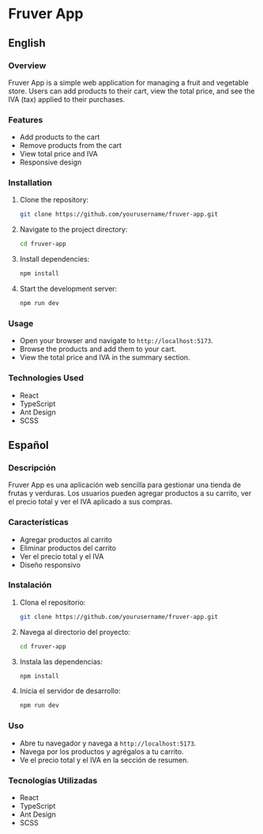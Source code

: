 # Fruver App

## English

### Overview

Fruver App is a simple web application for managing a fruit and vegetable store. Users can add products to their cart, view the total price, and see the IVA (tax) applied to their purchases.

### Features

- Add products to the cart
- Remove products from the cart
- View total price and IVA
- Responsive design

### Installation

1. Clone the repository:
   ```bash
   git clone https://github.com/yourusername/fruver-app.git
   ```
2. Navigate to the project directory:
   ```bash
   cd fruver-app
   ```
3. Install dependencies:
   ```bash
   npm install
   ```
4. Start the development server:
   ```bash
   npm run dev
   ```

### Usage

- Open your browser and navigate to `http://localhost:5173`.
- Browse the products and add them to your cart.
- View the total price and IVA in the summary section.

### Technologies Used

- React
- TypeScript
- Ant Design
- SCSS

## Español

### Descripción

Fruver App es una aplicación web sencilla para gestionar una tienda de frutas y verduras. Los usuarios pueden agregar productos a su carrito, ver el precio total y ver el IVA aplicado a sus compras.

### Características

- Agregar productos al carrito
- Eliminar productos del carrito
- Ver el precio total y el IVA
- Diseño responsivo

### Instalación

1. Clona el repositorio:
   ```bash
   git clone https://github.com/yourusername/fruver-app.git
   ```
2. Navega al directorio del proyecto:
   ```bash
   cd fruver-app
   ```
3. Instala las dependencias:
   ```bash
   npm install
   ```
4. Inicia el servidor de desarrollo:
   ```bash
   npm run dev
   ```

### Uso

- Abre tu navegador y navega a `http://localhost:5173`.
- Navega por los productos y agrégalos a tu carrito.
- Ve el precio total y el IVA en la sección de resumen.

### Tecnologías Utilizadas

- React
- TypeScript
- Ant Design
- SCSS

